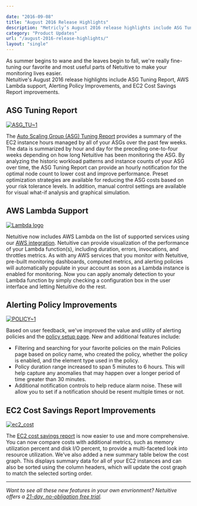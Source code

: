```yaml
---

date: "2016-09-08"
title: "August 2016 Release Highlights"
description: "Metricly’s August 2016 release highlights include ASG Tuning Report, AWS Lambda support, Alerting Policy Improvements, and more!"
category: "Product Updates"
url: "/august-2016-release-highlights/"
layout: "single"
---
```


As summer begins to wane and the leaves begin to fall, we're really fine-tuning our favorite and most useful parts of Netuitive to make your monitoring lives easier.\
Netuitive's August 2016 release highlights include ASG Tuning Report, AWS Lambda support, Alerting Policy Improvements, and EC2 Cost Savings Report improvements.

ASG Tuning Report
-----------------

[![ASG_TU~1](https://www.metricly.com/wp-content/uploads/2016/09/ASG_TU1-1024x602.png)](https://www.metricly.com/wp-content/uploads/2016/09/ASG_TU1.png)

The [Auto Scaling Group (ASG) Tuning Report](https://www.metricly.com/optimize-auto-scale-groups-asg-tuning-report) provides a summary of the EC2 instance hours managed by all of your ASGs over the past few weeks. The data is summarized by hour and day for the preceding one-to-four weeks depending on how long Netuitive has been monitoring the ASG. By analyzing the historic workload patterns and instance counts of your ASG over time, the ASG Tuning Report can provide an hourly notification for the optimal node count to lower cost and improve performance. Preset optimization strategies are available for reducing the ASG costs based on your risk tolerance levels. In addition, manual control settings are available for visual what-if analysis and graphical simulation.

AWS Lambda Support
------------------

[![Lambda logo](https://www.metricly.com/wp-content/uploads/2016/09/Lambda-logo.png)](https://www.metricly.com/wp-content/uploads/2016/09/Lambda-logo.png)

Netuitive now includes AWS Lambda on the list of supported services using our [AWS integration](https://help.netuitive.com/Content/Misc/Datasources/AWS/new_aws_datasource.htm). Netuitive can provide visualization of the performance of your Lambda function(s), including duration, errors, invocations, and throttles metrics. As with any AWS services that you monitor with Netuitive, pre-built monitoring dashboards, computed metrics, and alerting policies will automatically populate in your account as soon as a Lambda instance is enabled for monitoring. Now you can apply anomaly detection to your Lambda function by simply checking a configuration box in the user interface and letting Netuitive do the rest.

Alerting Policy Improvements
----------------------------

[![POLICY~1](https://www.metricly.com/wp-content/uploads/2016/09/POLICY1-1024x342.png)](https://www.metricly.com/wp-content/uploads/2016/09/POLICY1.png)

Based on user feedback, we've improved the value and utility of alerting policies and the [policy setup page](https://help.netuitive.com/Content/Policies/PolicyEditor/policy_editor.htm). New and additional features include:

-   Filtering and searching for your favorite policies on the main Policies page based on policy name, who created the policy, whether the policy is enabled, and the element type used in the policy.
-   Policy duration range increased to span 5 minutes to 6 hours. This will help capture any anomalies that may happen over a longer period of time greater than 30 minutes.
-   Additional notification controls to help reduce alarm noise. These will allow you to set if a notification should be resent multiple times or not.

EC2 Cost Savings Report Improvements
------------------------------------

[![ec2_cost](https://www.metricly.com/wp-content/uploads/2016/09/ec2_cost-1024x602.png)](https://www.metricly.com/wp-content/uploads/2016/09/ec2_cost.png)

The [EC2 cost savings report](https://help.netuitive.com/Content/Reports/ec2_cost_report.htm) is now easier to use and more comprehensive. You can now compare costs with additional metrics, such as memory utilization percent and disk I/O percent, to provide a multi-faceted look into resource utilization. We've also added a new summary table below the cost graph. This displays summary data for all of your EC2 instances and can also be sorted using the column headers, which will update the cost graph to match the selected sorting order.

* * * * *

*Want to see all these new features in your own envrionment? Netuitive offers a [21-day, no-obligation free trial](https://www.metricly.com/signup).*
